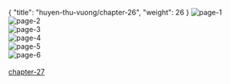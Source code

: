 { "title": "huyen-thu-vuong/chapter-26", "weight": 26 }
<img src="huyen-thu-vuong_0026_01-1c2e533b7f1759f85bdd94b51e8e1c4e.webp" alt="page-1" origin="https://3.bp.blogspot.com/-g5eNUYQA2C4/VytL4ebczUI/AAAAAAAGzOc/eSmGOyv9DgY/s0/Huyen-Thu-Vuong-Chapter-26-P-2.jpg"><br/>
<img src="huyen-thu-vuong_0026_02-e1052b9cadcdec46d5261c42633ab813.webp" alt="page-2" origin="https://3.bp.blogspot.com/-kMjmty29p24/VytL5U0bcDI/AAAAAAAGzOg/-9xDdgmNG_Y/s0/Huyen-Thu-Vuong-Chapter-26-P-3.jpg"><br/>
<img src="huyen-thu-vuong_0026_03-0b4bc09c00fbb8dc92e388dfa0235491.webp" alt="page-3" origin="https://3.bp.blogspot.com/-1WewXHDBAOY/VytL6II8T2I/AAAAAAAGzOk/SNjlBEzBnQs/s0/Huyen-Thu-Vuong-Chapter-26-P-4.jpg"><br/>
<img src="huyen-thu-vuong_0026_04-e81f66b6c8b49758a39c13ee28e3fdf5.webp" alt="page-4" origin="https://3.bp.blogspot.com/-hfdn0_19njM/VytL7KgQKnI/AAAAAAAGzOo/1NvCSBwQ1tc/s0/Huyen-Thu-Vuong-Chapter-26-P-5.jpg"><br/>
<img src="huyen-thu-vuong_0026_05-abf1c93c6888e4d520e2700460f86679.webp" alt="page-5" origin="https://3.bp.blogspot.com/-JHbLuCJyTTM/VytL8IZCmJI/AAAAAAAGzOs/ILqKcpZUObg/s0/Huyen-Thu-Vuong-Chapter-26-P-6.jpg"><br/>
<img src="huyen-thu-vuong_0026_06-26cebfacf3d4ed849c3b11f4ac913c9e.webp" alt="page-6" origin="https://3.bp.blogspot.com/-5Qw4UjpTW8E/VytL9P66bHI/AAAAAAAGzOw/qnAuSnVPVEs/s0/Huyen-Thu-Vuong-Chapter-26-P-7.jpg"><br/>
<br/><a class="nextchap" href="/huyen-thu-vuong/chapter-27">chapter-27</a>
